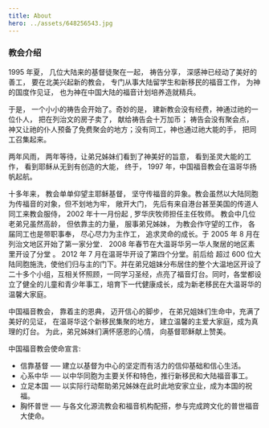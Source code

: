 ```yaml
---
title: About
hero: ../assets/648256543.jpg
---
```




### 教会介绍
1995 年夏， 几位大陆来的基督徒聚在一起， 祷告分享， 深感神已经动了美好的善工， 要在北美兴起新的教会， 专门从事大陆留学生和新移民的福音工作， 为神的国度作见证， 也为神在中国大陆的福音计划培养造就精兵。

于是， 一个小小的祷告会开始了。奇妙的是， 建新教会没有经费，神通过祂的一位仆人， 把在列治文的房子卖了， 献给祷告会十万加币； 祷告会没有聚会点， 神又让祂的仆人预备了免费聚会的地方；没有同工，神也通过祂大能的手， 把同工召集起来。

两年风雨， 两年等待，让弟兄姊妹们看到了神美好的旨意， 看到圣灵大能的工作， 看到耶稣从无到有创造的大能， 终于， 1997 年，中国福音教会在温哥华扬帆起航。

十多年来， 教会单单仰望主耶稣基督， 坚守传福音的异象。教会虽然以大陆同胞为传福音的对象，但不划地为牢， 敞开大门， 先后有来自港台甚至美国的传道人同工来教会服侍， 2002 年十一月份起 , 罗华庆牧师担任主任牧师。 教会中几位老弟兄虽然高龄， 但依靠主的力量， 服事弟兄姊妹， 为教会作守望的工作， 各届同工也是带职事奉， 尽心尽力为主作工， 追求灵命的成长。于 2005 年 8 月在列治文地区开始了第一家分堂． 2008 年春节在大温哥华另一华人聚居的地区素里开设了分堂 。 2012 年 7 月在温哥华开设了第四个分堂。前后给 超过 600 位大陆同胞施洗，使他们归与主的门下。并在弟兄姐妹分布居住的整个大温地区开设了二十多个小组，互相关怀照顾，一同学习圣经，点亮了福音灯台。同时，各堂都设立了健全的儿童和青少年事工，培育下一代健康成长，成为新老移民在大温哥华的温馨大家庭。

中国福音教会， 靠着主的恩典， 迈开信心的脚步， 在弟兄姐妹们生命中，充满了美好的见证， 在温哥华这个新移民集聚的地方， 建立温馨的主爱大家庭，成为真理的灯台。 为此，弟兄姊妹们满怀感恩的心情， 向基督耶稣献上赞美。

中国福音教会使命宣言:
* 信靠基督 ── 建立以基督为中心的坚定而有活力的信仰基础和信心生活。
* 心系中华 ── 以中华同胞为主要关怀和特色，推行新移民和大陆福音事工。
* 立足本国 ── 以实际行动帮助弟兄姊妹在此时此地安家立业，成为本国的祝福。
* 胸怀普世 ── 与各文化源流教会和福音机构配搭，参与完成跨文化的普世福音大使命。
